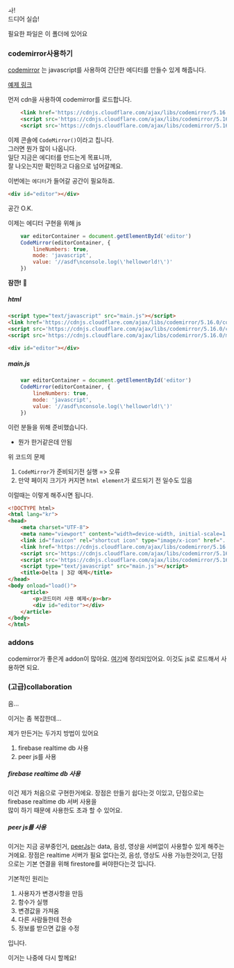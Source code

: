 ㅘ!  
드디어 실습!

필요한 파일은 이 폴더에 있어요
### codemirror사용하기

[codemirror](https://codemirror.net/index.html)
는 javascript를 사용하여 간단한 에디터를 만들수 있게 해줍니다.

[예제 링크](https://franknoh.github.io/delta/web/lectures/3/example.html)

먼저 cdn을 사용하여 codemirror를 로드합니다.
``` html
    <link href='https://cdnjs.cloudflare.com/ajax/libs/codemirror/5.16.0/codemirror.css' rel='stylesheet'>
    <script src='https://cdnjs.cloudflare.com/ajax/libs/codemirror/5.16.0/codemirror.js'></script>
    <script src='https://cdnjs.cloudflare.com/ajax/libs/codemirror/5.16.0/mode/javascript/javascript.js'></script>
```

이제 콘솔에 `CodeMirror()`이라고 칩니다.  
그러면 뭔가 많이 나옵니다.  
일단 지금은 에디터를 만드는게 목표니까,  
잘 나오는지만 확인하고 다음으로 넘어갈께요.

이번에는 `에디터`가 들어갈 공간이 필요하죠.
```html
<div id="editor"></div>
```
공간 O.K.

이제는 에디터 구현을 위해 js
```javascript
    var editorContainer = document.getElementById('editor')
    CodeMirror(editorContainer, {
        lineNumbers: true,
        mode: 'javascript',
        value: '//asdf\nconsole.log(\'helloworld!\')'
    })
```
**잠깐!**  :thinking:

##### html
```html
<script type="text/javascript" src="main.js"></script>
<link href='https://cdnjs.cloudflare.com/ajax/libs/codemirror/5.16.0/codemirror.css' rel='stylesheet'>
<script src='https://cdnjs.cloudflare.com/ajax/libs/codemirror/5.16.0/codemirror.js'></script>
<script src='https://cdnjs.cloudflare.com/ajax/libs/codemirror/5.16.0/mode/javascript/javascript.js'></script>

<div id="editor"></div>
```
##### main.js
```javascript
    var editorContainer = document.getElementById('editor')
    CodeMirror(editorContainer, {
        lineNumbers: true,
        mode: 'javascript',
        value: '//asdf\nconsole.log(\'helloworld!\')'
    })
```
이런 분들을 위해 준비했습니다.

* 뭔가 한거같은데 안됨

위 코드의 문제
1. `CodeMirror`가 준비되기전 실행 => 오류
2. 만약 페이지 크기가 커지면 `html element`가 로드되기 전 일수도 있음

이럴때는 이렇게 해주시면 됩니다.
```html
<!DOCTYPE html>
<html lang="kr">
<head>
    <meta charset="UTF-8">
    <meta name="viewport" content="width=device-width, initial-scale=1.0">
    <link id="favicon" rel="shortcut icon" type="image/x-icon" href="../../img/delta.png">
    <link href='https://cdnjs.cloudflare.com/ajax/libs/codemirror/5.16.0/codemirror.css' rel='stylesheet'>
    <script src='https://cdnjs.cloudflare.com/ajax/libs/codemirror/5.16.0/codemirror.js'></script>
    <script src='https://cdnjs.cloudflare.com/ajax/libs/codemirror/5.16.0/mode/javascript/javascript.js'></script>
    <script type="text/javascript" src="main.js"></script>
    <title>Delta | 3강 예제</title>
</head>
<body onload="load()">
    <article>
        <p>코드미러 사용 예제</p><br>
        <div id="editor"></div>
    </article>
</body>
</html>
```
### addons

codemirror가 좋은게 addon이 많아요.
[여기](https://codemirror.net/doc/manual.html#addons)에 정리되있어요.
이것도 js로 로드해서 사용하면 되요.

### (고급)collaboration

음...

이거는 좀 복잡한데...

제가 만든거는 두가지 방법이 있어요
1. firebase realtime db 사용
2. peer js를 사용

##### firebase realtime db 사용

이건 제가 처음으로 구현한거에요.
장점은 만들기 쉽다는것 이있고,
단점으로는 firebase realtime db 서버 사용을  
많이 하기 때문에 사용한도 초과 할 수 있어요.

##### peer js를 사용

이거는 지금 공부중인거,
[peerJs](https://peerjs.com/)는 data, 음성, 영상을 서버없이 사용할수 있게 해주는거에요.
장점은 realtime 서버가 필요 없다는것, 음성, 영상도 사용 가능한것이고,
단점으로는 기본 연결을 위해 firestore를 써야한다는것 입니다.

기본적인 원리는
1. 사용자가 변경사항을 만듬
1. 함수가 실행
1. 변경값을 가져옴
1. 다른 사람들한테 전송
1. 정보를 받으면 값을 수정

입니다.

이거는 나중에 다시 할께요!